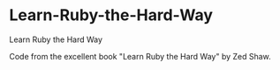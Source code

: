 Learn-Ruby-the-Hard-Way
=======================

Learn Ruby the Hard Way

Code from the excellent book "Learn Ruby the Hard Way" by Zed Shaw.
